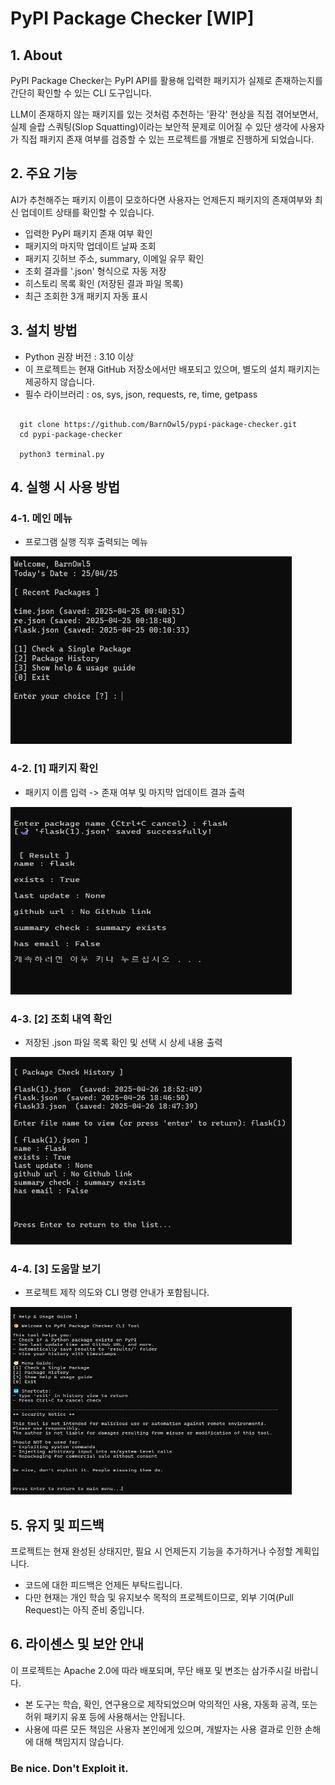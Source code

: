 # PyPI Package Checker [WIP]

## 1. About
PyPI Package Checker는 PyPI API를 활용해 입력한 패키지가 실제로 존재하는지를 간단히 확인할 수 있는 CLI 도구입니다.

LLM이 존재하지 않는 패키지를 있는 것처럼 추천하는 '환각' 현상을 직접 겪어보면서, 실제 슬랍 스쿼팅(Slop Squatting)이라는 보안적 문제로 이어질 수 있단 생각에 사용자가 직접 패키지 존재 여부를 검증할 수 있는 프로젝트를 개별로 진행하게 되었습니다.

## 2. 주요 기능
AI가 추천해주는 패키지 이름이 모호하다면 사용자는 언제든지 패키지의 존재여부와 최신 업데이트 상태를 확인할 수 있습니다.

- 입력한 PyPI 패키지 존재 여부 확인
- 패키지의 마지막 업데이트 날짜 조회
- 패키지 깃허브 주소, summary, 이메일 유무 확인
- 조회 결과를 '.json' 형식으로 자동 저장
- 히스토리 목록 확인 (저장된 결과 파일 목록)
- 최근 조회한 3개 패키지 자동 표시

## 3. 설치 방법
- Python 권장 버전 : 3.10 이상
- 이 프로젝트는 현재 GitHub 저장소에서만 배포되고 있으며, 별도의 설치 패키지는 제공하지 않습니다.
- 필수 라이브러리 : os, sys, json, requests, re, time, getpass

<pre><code>
  git clone https://github.com/BarnOwl5/pypi-package-checker.git
  cd pypi-package-checker
  
  python3 terminal.py
</code></pre>

## 4. 실행 시 사용 방법
### 4-1. 메인 메뉴
- 프로그램 실행 직후 출력되는 메뉴

<img src="/SourceCode/images/1.main_menu.png" width="450px" height="300"></img>
### 4-2. [1] 패키지 확인
- 패키지 이름 입력 -> 존재 여부 및 마지막 업데이트 결과 출력

<img src="/SourceCode/images/2.package_check2.png" width="450px" height="300"></img>
### 4-3. [2] 조회 내역 확인
- 저장된 .json 파일 목록 확인 및 선택 시 상세 내용 출력

<img src="/SourceCode/images/3.history2.png" width="450px" height="300"></img>
### 4-4. [3] 도움말 보기
- 프로젝트 제작 의도와 CLI 명령 안내가 포함됩니다.
  
<img src="/SourceCode/images/4.helptut.png" width="450px" height="300"></img>
## 5. 유지 및 피드백
프로젝트는 현재 완성된 상태지만, 필요 시 언제든지 기능을 추가하거나 수정할 계획입니다.
- 코드에 대한 피드백은 언제든 부탁드립니다.
- 다만 현재는 개인 학습 및 유지보수 목적의 프로젝트이므로, 외부 기여(Pull Request)는 아직 준비 중입니다.

## 6. 라이센스 및 보안 안내
이 프로젝트는 Apache 2.0에 따라 배포되며, 무단 배포 및 변조는 삼가주시길 바랍니다.

- 본 도구는 학습, 확인, 연구용으로 제작되었으며 악의적인 사용, 자동화 공격, 또는 허위 패키지 유포 등에 사용해서는 안됩니다.
- 사용에 따른 모든 책임은 사용자 본인에게 있으며, 개발자는 사용 결과로 인한 손해에 대해 책임지지 않습니다.

### Be nice. Don't Exploit it.
